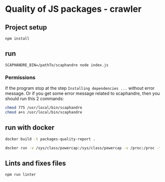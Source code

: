 # Quality of JS packages - crawler

## Project setup
```
npm install
```

## run
```
SCAPHANDRE_BIN=/pathTo/scaphandre node index.js
```

### Permissions

If the program stop at the step `Installing dependencies ...` without error message.
Or if you get some error message related to scaphandre, then you should run this 2 commands:

```bash
chmod 775 /usr/local/bin/scaphandre
chmod a+s /usr/local/bin/scaphandre
```

## run with docker

```bash
docker build -t packages-quality-report .
```

```bash
docker run -v /sys/class/powercap:/sys/class/powercap -v /proc:/proc -ti packages-quality-report
```

## Lints and fixes files
```
npm run linter
```
